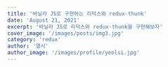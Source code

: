 ```yaml
---
title: '바닐라 JS로 구현하는 리덕스와 redux-thunk'
date: 'August 21, 2021'
excerpt: '바닐라 JS로 리덕스와 redux-thunk을 구현해보자'
cover_image: '/images/posts/img3.jpg'
category: 'redux'
author: '열시'
author_image: '/images/profile/yeolsi.jpg'
---
```

